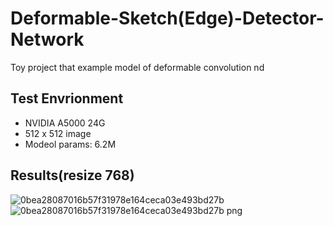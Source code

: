 # Deformable-Sketch(Edge)-Detector-Network
Toy project that example model of deformable convolution nd

## Test Envrionment  
- NVIDIA A5000 24G
- 512 x 512 image
- Modeol params: 6.2M

## Results(resize 768)


![0bea28087016b57f31978e164ceca03e493bd27b](https://github.com/user-attachments/assets/962461be-15fa-4d0c-aad7-dc70f8bd7060)
![0bea28087016b57f31978e164ceca03e493bd27b png](https://github.com/user-attachments/assets/7b6f612b-6dfa-4aaa-b4fe-f68767bbf7ff)
